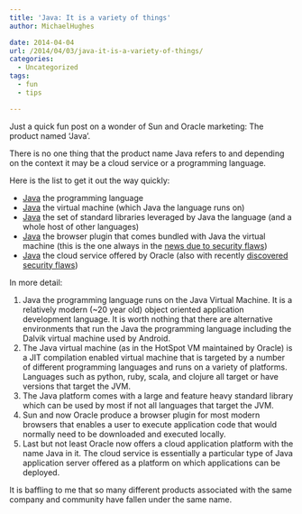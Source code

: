 ```yaml
---
title: 'Java: It is a variety of things'
author: MichaelHughes

date: 2014-04-04
url: /2014/04/03/java-it-is-a-variety-of-things/
categories:
  - Uncategorized
tags:
  - fun
  - tips

---
```

Just a quick fun post on a wonder of Sun and Oracle marketing: The product named &#8216;Java&#8217;.

There is no one thing that the product name Java refers to and depending on the context it may be a cloud service or a programming language.

Here is the list to get it out the way quickly:

  * [Java][1] the programming language
  * [Java][2] the virtual machine (which Java the language runs on)
  * [Java][3] the set of standard libraries leveraged by Java the language (and a whole host of other languages)
  * [Java][4] the browser plugin that comes bundled with Java the virtual machine (this is the one always in the [news due to security flaws][5])
  * [Java][6] the cloud service offered by Oracle (also with recently [discovered security flaws][7])

In more detail:

  1. Java the programming language runs on the Java Virtual Machine. It is a relatively modern (~20 year old) object oriented application development language. It is worth nothing that there are alternative environments that run the Java the programming language including the Dalvik virtual machine used by Android.
  2. The Java virtual machine (as in the HotSpot VM maintained by Oracle) is a JIT compilation enabled virtual machine that is targeted by a number of different programming languages and runs on a variety of platforms. Languages such as python, ruby, scala, and clojure all target or have versions that target the JVM.
  3. The Java platform comes with a large and feature heavy standard library which can be used by most if not all languages that target the JVM.
  4. Sun and now Oracle produce a browser plugin for most modern browsers that enables a user to execute application code that would normally need to be downloaded and executed locally.
  5. Last but not least Oracle now offers a cloud application platform with the name Java in it. The cloud service is essentially a particular type of Java application server offered as a platform on which applications can be deployed.

It is baffling to me that so many different products associated with the same company and community have fallen under the same name.

 [1]: http://en.wikipedia.org/wiki/Java_(programming_language)
 [2]: http://en.wikipedia.org/wiki/Java_Virtual_Machine
 [3]: http://en.wikipedia.org/wiki/Java_Class_Library
 [4]: http://www.oracle.com/technetwork/java/index-jsp-141438.html
 [5]: http://nakedsecurity.sophos.com/2012/08/30/how-turn-off-java-browser/
 [6]: https://cloud.oracle.com/java
 [7]: http://arstechnica.com/security/2014/04/oracles-java-cloud-service-open-to-code-execution-hacks-researchers-warn/